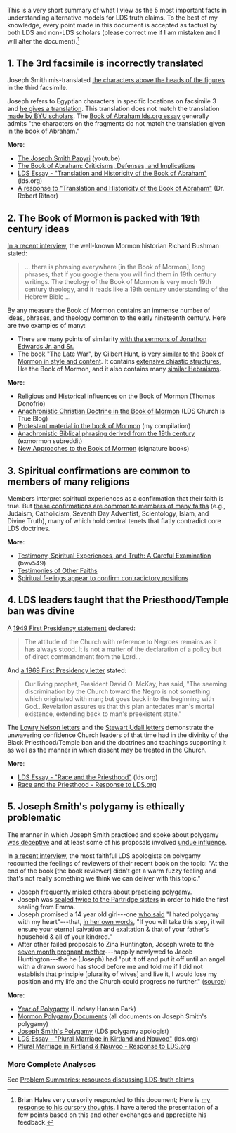 This is a very short summary of what I view as the 5 most important facts in understanding alternative models for LDS truth claims.  To the best of my knowledge, every point made in this document is accepted as factual by both LDS and non-LDS scholars (please correct me if I am mistaken and I will alter the document).[^hales]

## 1. The 3rd facsimile is incorrectly translated

Joseph Smith mis-translated [the characters above the heads of the figures](https://i.imgur.com/2a5sban.png) in the third facsimile.

Joseph refers to Egyptian characters in specific locations on facsimile 3 and [he gives a translation](https://www.lds.org/scriptures/pgp/abr/fac-3?lang=eng).  This translation does not match the translation [made by BYU scholars](https://archive.org/stream/SnsnTranslation#page/n4/mode/1up).  The [Book of Abraham lds.org essay](https://www.lds.org/topics/translation-and-historicity-of-the-book-of-abraham?lang=eng) generally admits "the characters on the fragments do not match the translation given in the book of Abraham."

**More**:

* [The Joseph Smith Papyri](https://www.youtube.com/watch?v=f5FAFVVv_os&feature=youtu.be) (youtube)
* [The Book of Abraham: Criticisms, Defenses, and Implications](https://www.dropbox.com/s/tz1iy4q7w39wvor/The%20Book%20of%20Abraham%20Criticisms%20Defenses%20and%20Implications.pdf)
* [LDS Essay - "Translation and Historicity of the Book of Abraham"](https://www.lds.org/topics/translation-and-historicity-of-the-book-of-abraham?lang=eng) (lds.org)
* [A response to "Translation and Historicity of the Book of Abraham"](http://signaturebooks.com/a-response-to-translation-and-historicity-of-the-book-of-abraham-by-dr-robert-ritner/) (Dr. Robert Ritner)

## 2. The Book of Mormon is packed with 19th century ideas

[In a recent interview](https://docs.google.com/viewer?url=https://github.com/faenrandir/a_careful_examination/raw/4812adc830b40ee2956065e7d7363aa0fbc9c5c4/documents/book_of_mormon/richard_bushman_on_nineteenth_century_theology_in_bom.pdf), the well-known Mormon historian Richard Bushman stated:

> ... there is phrasing everywhere [in the Book of Mormon], long phrases, that if you google them you will find them in 19th century writings.  The theology of the Book of Mormon is very much 19th century theology, and it reads like a 19th century understanding of the Hebrew Bible ...

By any measure the Book of Mormon contains an immense number of ideas, phrases, and theology common to the early nineteenth century.  Here are two examples of many:

* There are many points of similarity [with the sermons of Jonathon Edwards Jr. and Sr.](https://imgur.com/a/q2AcO)
* The book "The Late War", by Gilbert Hunt, is [very similar to the Book of Mormon in style and content](https://wordtreefoundation.github.io/thelatewar/).  It contains [extensive chiastic structures](https://wordtreefoundation.github.io/thelatewar/chiasmus_the_late_war.png), like the Book of Mormon, and it also contains many [similar Hebraisms](https://wordtreefoundation.github.io/thelatewar/#hebraisms).

**More**:

* [Religious](http://mormonthink.com/influences.htm#part3) and [Historical](http://mormonthink.com/influences.htm#part2) influences on the Book of Mormon (Thomas Donofrio)
* [Anachronistic Christian Doctrine in the Book of Mormon](http://www.churchistrue.com/blog/anachronistic-christian-doctrine-in-book-of-mormon/) (LDS Church is True Blog)
* [Protestant material in the book of Mormon](https://www.reddit.com/r/mormon/comments/3uvrl5/nineteenthcentury_protestant_material_in_the_book/) (my compilation)
* [Anachronistic Biblical phrasing derived from the 19th century](https://www.reddit.com/r/exmormon/comments/1q1tmt/a_couple_more_anachronistic_quotations_in_the/) (exmormon subreddit)
* [New Approaches to the Book of Mormon](http://signaturebookslibrary.org/new-approaches-to-the-book-of-mormon/) (signature books)

## 3. Spiritual confirmations are common to members of many religions

Members interpret spiritual experiences as a confirmation that their faith is true.  But [these confirmations are common to members of many faiths](https://www.youtube.com/watch?v=UJMSU8Qj6Go) (e.g., Judaism, Catholicism, Seventh Day Adventist, Scientology, Islam, and Divine Truth), many of which hold central tenets that flatly contradict core LDS doctrines.

**More**:

* [Testimony, Spiritual Experiences, and Truth: A Careful Examination](https://mormonbandwagon.com/bwv549/testimony-spiritual-experiences-truth-careful-examination/) (bwv549)
* [Testimonies of Other Faiths](https://testimoniesofotherfaiths.blogspot.co.uk/)
* [Spiritual feelings appear to confirm contradictory positions](http://www.religioustolerance.org/god_pra6.htm)

## 4. LDS leaders taught that the Priesthood/Temple ban was divine

A [1949 First Presidency statement](http://en.fairmormon.org/Mormonism_and_racial_issues/Blacks_and_the_priesthood/Statements) declared:

> The attitude of the Church with reference to Negroes remains as it has always stood. It is not a matter of the declaration of a policy but of direct commandment from the Lord...

And [a 1969 First Presidency letter](https://archive.org/stream/improvementera7302unse#page/n71/mode/2up) stated:

> Our living prophet, President David O. McKay, has said, "The seeming discrimination by the Church toward the Negro is not something which originated with man; but goes back into the beginning with God...Revelation assures us that this plan antedates man's mortal existence, extending back to man's preexistent state."

The [Lowry Nelson letters](http://www.mormonstories.org/other/Lowry_Nelson_1st_Presidency_Exchange.pdf) and the [Stewart Udall letters](https://archive.org/stream/StewartUdallConscienceOfAJackMormon/StuartUdall-OpenLetterOnRaceAndConsequencesOfConscience#page/n0/mode/1up) demonstrate the unwavering confidence Church leaders of that time had in the divinity of the Black Priesthood/Temple ban and the doctrines and teachings supporting it as well as the manner in which dissent may be treated in the Church.

**More**:

* [LDS Essay - "Race and the Priesthood"](https://www.lds.org/topics/race-and-the-priesthood?lang=eng) (lds.org)
* [Race and the Priesthood - Response to LDS.org](http://www.mormonthink.com/essays-race-priesthood.htm)

## 5. Joseph Smith's polygamy is ethically problematic

The manner in which Joseph Smith practiced and spoke about polygamy [was deceptive](https://docs.google.com/viewer?url=https://github.com/faenrandir/a_careful_examination/raw/master/documents/polygamy/denials/definitions.pdf) and at least some of his proposals involved [undue influence](https://www.hhs.gov/ohrp/regulations-and-policy/belmont-report/index.html).

In [a recent interview](http://www.mormonstudiespodcast.org/005-brian-laura-hales-polygamy-and-polyandry/), the most faithful LDS apologists on polygamy recounted the feelings of reviewers of their recent book on the topic: "At the end of the book [the book reviewer] didn't get a warm fuzzy feeling and that's not really something we think we can deliver with this topic."

* Joseph [frequently misled others about practicing polygamy](https://mormonbandwagon.com/bwv549/joseph-smiths-polygamy-denials/).
* Joseph was [sealed twice to the Partridge sisters](https://imgur.com/a/oscY6) in order to hide the first sealing from Emma.
* Joseph promised a 14 year old girl---one [who said](https://en.wikipedia.org/wiki/Helen_Mar_Kimball) "I hated polygamy with my heart"---that, [in her own words](https://docs.google.com/viewer?url=https://github.com/faenrandir/a_careful_examination/raw/b7b8c5ae69bc11c1171ccc7c94517b537b9656c5/documents/polygamy/HMK-1881-Autobiography/Helen-Mar-Kimball-Whitney-1881-Autobiography.pdf), "If you will take this step, it will ensure your eternal salvation and exaltation & that of your father’s household & all of your kindred."
* After other failed proposals to Zina Huntington, Joseph wrote to the [seven month pregnant mother](https://en.wikipedia.org/wiki/Zina_D._H._Young)---happily newlywed to Jacob Huntington---the he (Joseph) had "put it off and put it off until an angel with a drawn sword has stood before me and told me if I did not establish that principle [plurality of wives] and live it, I would lose my position and my life and the Church could progress no further." ([source](http://imgur.com/a/uprjM))

**More**:

* [Year of Polygamy](http://www.yearofpolygamy.com/archive/listen-to-the-episodes-in-order/) (Lindsay Hansen Park)
* [Mormon Polygamy Documents](http://mormonpolygamydocuments.org/) (all documents on Joseph Smith's polygamy)
* [Joseph Smith's Polygamy](http://josephsmithspolygamy.org/) (LDS polygamy apologist)
* [LDS Essay - "Plural Marriage in Kirtland and Nauvoo"](https://www.lds.org/topics/plural-marriage-in-kirtland-and-nauvoo?lang=eng) (lds.org)
* [Plural Marriage in Kirtland & Nauvoo - Response to LDS.org](http://www.mormonthink.com/essays-plural-marriage-in-kirtland-and-nauvoo.htm)

### More Complete Analyses

See [Problem Summaries: resources discussing LDS-truth claims](https://mormonbandwagon.com/bwv549/problem-summaries-resources-discussing-lds-truth-claims/)

[^hales]: Brian Hales very cursorily responded to this document; Here is [my response to his cursory thoughts](https://www.reddit.com/r/mormon/comments/5wp96c/my_response_to_brian_hales_comment_on_five_key/).  I have altered the presentation of a few points based on this and other exchanges and appreciate his feedback.
